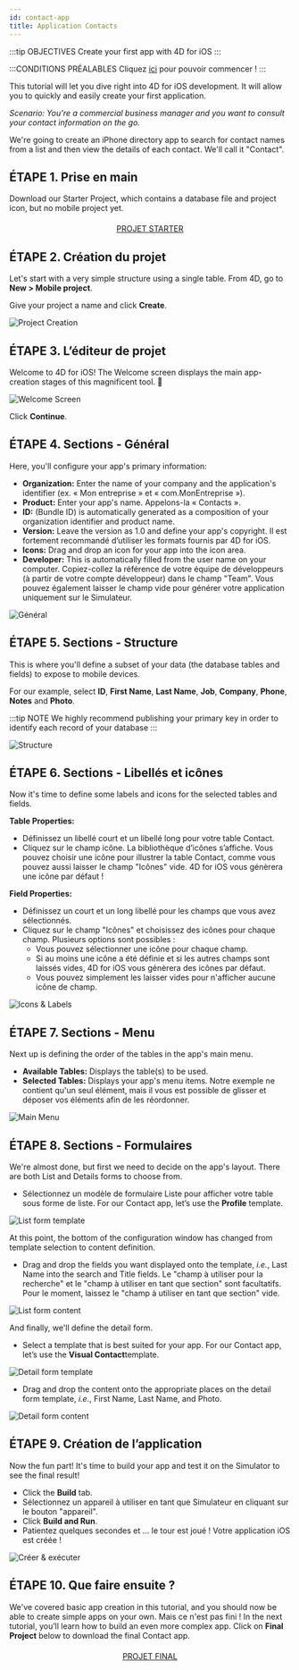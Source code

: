 ```yaml
---
id: contact-app
title: Application Contacts
---
```


:::tip OBJECTIVES Create your first app with 4D for iOS :::

:::CONDITIONS PRÉALABLES Cliquez [ici](prerequisites.html) pour pouvoir commencer ! :::

This tutorial will let you dive right into 4D for iOS development. It will allow you to quickly and easily create your first application.

*Scenario: You're a commercial business manager and you want to consult your contact information on the go.*

We're going to create an iPhone directory app to search for contact names from a list and then view the details of each contact. We'll call it "Contact".

## ÉTAPE 1. Prise en main
Download our Starter Project, which contains a database file and project icon, but no mobile project yet.

<div style="text-align: center; margin-top: 20px">
  <p spaces-before="0">
    <a class="button"
href="https://github.com/4d-for-ios/tutorial-ContactApp/archive/acbb699c3c9d9edd3a8bbb715e87c17140b7e15f.zip">PROJET STARTER</a>
  </p>
</div>

## ÉTAPE 2. Création du projet

Let's start with a very simple structure using a single table. From 4D, go to **New > Mobile project**.

Give your project a name and click **Create**.

![Project Creation](assets/en/contact-app/Project-creation-4D-for-iOS.png)

## ÉTAPE 3. L’éditeur de projet

Welcome to 4D for iOS! The Welcome screen displays the main app-creation stages of this magnificent tool. 🙂

![Welcome Screen](assets/en/contact-app/Welcome-Screen-4D-for-iOS.png)

Click **Continue**.

## ÉTAPE 4. Sections - Général

Here, you'll configure your app's primary information:

* **Organization:** Enter the name of your company and the application's identifier (ex. « Mon entreprise » et « com.MonEntreprise »).
* **Product:** Enter your app's name. Appelons-la « Contacts ».
* **ID:** (Bundle ID) is automatically generated as a composition of your organization identifier and product name.
* **Version:** Leave the version as 1.0 and define your app's copyright. Il est fortement recommandé d’utiliser les formats fournis par 4D for iOS.
* **Icons:** Drag and drop an icon for your app into the icon area.
* **Developer:** This is automatically filled from the user name on your computer. Copiez-collez la référence de votre équipe de développeurs (à partir de votre compte développeur) dans le champ "Team". Vous pouvez également laisser le champ vide pour générer votre application uniquement sur le Simulateur.

![Général](assets/en/contact-app/Contact-app-general-section-4D-for-iOS.png)

## ÉTAPE 5. Sections - Structure

This is where you'll define a subset of your data (the database tables and fields) to expose to mobile devices.

For our example, select **ID**, **First Name**, **Last Name**, **Job**, **Company**, **Phone**, **Notes** and **Photo**.

:::tip NOTE We highly recommend publishing your primary key in order to identify each record of your database :::

![Structure](assets/en/contact-app/Contact-app-structure-section-4D-for-iOS.png)

## ÉTAPE 6. Sections - Libellés et icônes

Now it's time to define some labels and icons for the selected tables and fields.

**Table Properties:**

* Définissez un libellé court et un libellé long pour votre table Contact.
* Cliquez sur le champ icône. La bibliothèque d’icônes s’affiche. Vous pouvez choisir une icône pour illustrer la table Contact, comme vous pouvez aussi laisser le champ "Icônes" vide. 4D for iOS vous génèrera une icône par défaut !

**Field Properties:**

* Définissez un court et un long libellé pour les champs que vous avez sélectionnés.
* Cliquez sur le champ "Icônes" et choisissez des icônes pour chaque champ. Plusieurs options sont possibles :
    * Vous pouvez sélectionner une icône pour chaque champ.
    * Si au moins une icône a été définie et si les autres champs sont laissés vides, 4D for iOS vous génèrera des icônes par défaut.
    * Vous pouvez simplement les laisser vides pour n'afficher aucune icône de champ.

![Icons & Labels](assets/en/contact-app/Contact-app-icons-labels-section-4D-for-iOS.png)

## ÉTAPE 7. Sections - Menu

Next up is defining the order of the tables in the app's main menu.

* **Available Tables:** Displays the table(s) to be used.
* **Selected Tables:** Displays your app's menu items. Notre exemple ne contient qu'un seul élément, mais il vous est possible de glisser et déposer vos éléments afin de les réordonner.

![Main Menu](assets/en/contact-app/Contact-app-main-menu-section-4D-for-iOS.png)

## ÉTAPE 8. Sections - Formulaires

We're almost done, but first we need to decide on the app's layout. There are both List and Details forms to choose from.

* Sélectionnez un modèle de formulaire Liste pour afficher votre table sous forme de liste. For our Contact app, let’s use the **Profile** template.

![List form template](assets/en/contact-app/ListformTemplate-form-section-4D-for-iOS.png)

At this point, the bottom of the configuration window has changed from template selection to content definition.

* Drag and drop the fields you want displayed onto the template, <i>i.e.</i>, Last Name into the search and Title fields. Le "champ à utiliser pour la recherche" et le "champ à utiliser en tant que section" sont facultatifs. Pour le moment, laissez le "champ à utiliser en tant que section" vide.

![List form content](assets/en/contact-app/ListformContent-form-section-4D-for-iOS.png)

And finally, we'll define the detail form.

* Select a template that is best suited for your app. For our Contact app, let’s use the **Visual Contact**template.

![Detail form template](assets/en/contact-app/DetailformTemplate-form-section-4D-for-iOS.png)


* Drag and drop the content onto the appropriate places on the detail form template, <i>i.e.</i>, First Name, Last Name, and Photo.

![Detail form content](assets/en/contact-app/DetailformContent-form-section-4D-for-iOS.png)

## ÉTAPE 9. Création de l’application

Now the fun part! It's time to build your app and test it on the Simulator to see the final result!

* Click the **Build** tab.
* Sélectionnez un appareil à utiliser en tant que Simulateur en cliquant sur le bouton "appareil".
* Click  **Build and Run**.
* Patientez quelques secondes et ... le tour est joué ! Votre application iOS est créée !

![Créer & exécuter](assets/en/contact-app/Build-the-app-simulator.png)

## ÉTAPE 10. Que faire ensuite ?

We've covered basic app creation in this tutorial, and you should now be able to create simple apps on your own. Mais ce n'est pas fini ! In the next tutorial, you’ll learn how to build an even more complex app. Click on **Final Project** below to download the final Contact app.

<div style="text-align: center; margin-top: 20px; margin-bottom: 20px">
  <p spaces-before="0">
    <a class="button"
href="https://github.com/4d-for-ios/tutorial-ContactApp/releases/latest/download/tutorial-ContactApp.zip">PROJET FINAL</a>
  </p>
</div>
